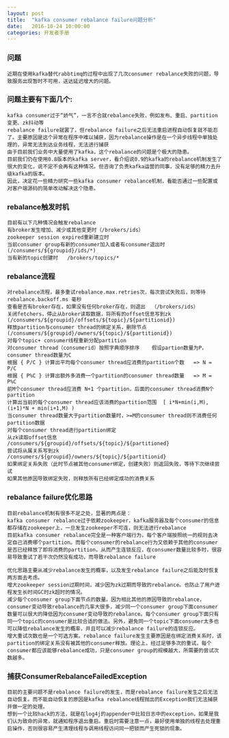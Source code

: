 ```yaml
---
layout: post
title:  "kafka consumer rebalance failure问题分析"
date:   2016-10-24 10:00:00
categories: 开发者手册
---
```

### 问题
	近期在使用kafka替代rabbtimq的过程中出现了几次consumer rebalance失败的问题，导致服务出现暂时不可用，送达延迟增大的问题。

### 问题主要有下面几个:
	kafka consumer过于“娇气”，一言不合就rebalance失败，例如发布、重启、partition变更、zk抖动等
	rebalance failure就罢了，但rebalance failure之后无法重启进程自动恢复就不能忍了。主要原因是这个异常在程序中难以捕获，因为rebalance操作是在一个异步线程中单独处理的，异常无法到达业务线程，无法进行捕获
	由于目前我们业务中大量使用了kafka，这个rebalance的问题是个极大的隐患。
	目前我们仍在使用0.8版本的kafka server，看介绍说0.9的kafka的rebalance机制发生了很大的变化，说不定不会再有这种情况。但咨询了负责kafka运营的同事，没有足够的精力去升级kafka的版本。
	因此，决定花一些精力研究一些kafka consumer rebalance机制，看能否通过一些配置或对客户端源码的简单改动解决这个隐患。

### rebalance触发时机
	目前有以下几种情况会触发rebalance
	有broker发生增加、减少或其他变更时（/brokers/ids）
	zookeeper session expired重新建立时
	当前consumer group有新的consumer加入或者有consumer退出时   (/consumers/${groupid}/ids/*)
	当有新的topic创建时   /brokers/topics/*

### rebalance流程
	对rebalance流程，最多重试rebalance.max.retries次，每次尝试失败后，则等待rebalance.backoff.ms 毫秒
	查看是否有broker存在，如果没有任何broker存在，则退出  （/brokers/ids）
	关闭fetchers，停止从broker读取数据，将所有的offset信息写到zk   (/consumers/${groupid}/offsets/${topic}/${partitionid})
	释放partition与consumer thread的绑定关系，删除节点 (/consumers/${groupid}/owners/${topic}/${partitionid})
	对每个topic+ consumer线程重新分配partition
	对consumer thread（consumerid）按照字典顺序排序    假设partion数量为P， consumer thread数量为C
	根据 { P/C } 计算出平均每个consumer thread应消费的partition个数   => N = P/C
	根据 { P%C } 计算出额外多消费一个partition的consumer thread数量   => M = P%C
	前M个consumer thread应消费 N+1 个partition，后面的consumer thread消费N个partition
	计算出当前的每个consumer thread应该消费的partition范围  [ i*N+min(i,M), (i+1)*N + min(i+1,M) )
	当consumer thread数量大于partition数量时，>=M的consumer thread则不消费任何partition数据
	对每个consumer thread进行partition绑定
	从zk读取offset信息    /consumers/${groupid}/offsets/${topic}/${partitioned}
	尝试将从属关系写到zk  /consumers/${groupid}/owners/${topic}/${partitionid}
	如果绑定关系失败（此时节点被其他consumer绑定，创建失败）则返回失败，等待下次继续尝试
	如果其他原因导致绑定失败，则释放所有已经绑定成功的消费关系

### rebalance failure优化思路
	目前rebalance机制有很多不足之处，显著的两点是：
	kafka consumer rebalance过于依赖zookeeper，kafka服务器及每个consumer的信息都存储在zookeeper上，一旦发生zookeeper不可连，则无法进行rebalance
	目前kafka consumer rebalance完全是一种客户端行为，每个客户端按照统一的规则去决定自己消费哪个partition。而每个consumer的rebalance行为又依赖于其他的consumer是否已经释放了即将消费的partition，从而产生连锁反应，在consumer数量比较多时，很容易导致重试了若干次仍然没有成功，而导致rebalance failure

	优化思路主要从减少rebalance发生的概率，以及发生rebalance failure之后能及时恢复两方面去考虑。
	增大zookeeper session过期时间，减少因为zk过期而导致的rebalance。也防止了用户进程发生长时间GC时zk超时的情况。
	减少每个consumer group下面节点的数量。因为相比其他的原因导致的rebalance，consumer变动导致rebalance的几率大很多，减少同一个consumer group下面consumer数量可以很大的降低因为consumer变动导致的rebalance。每个consumer group下面只有同一个topic的consumer是比较合适的做法。另外，避免同一个topic下面consumer太多也可以降低rebalance发生的概率，并且可以减少rebalance failure的连锁反应。
	增大重试次数也是一个可选方案。rebalance failure发生主要原因是在绑定消费关系时，该partition的绑定关系没有被其他的consumer释放。理论上，经过足够多次的重试，每个consumer都应该能够rebalance成功，只是consumer group的规模越大，所需要的尝试次数越多。

### 捕获ConsumerRebalanceFailedException
	目前的主要问题不是rebalance failure的发生，而是rebalance failure发生之后无法自动恢复。而不能自动恢复的原因是kafka rebalance线程抛出的Exception我们无法捕获并做一定的处理。
	想到一个比较hack的方法，就是在log4j的appender中比较日志中的exception，如果是我们认为致命的异常，就通知程序退出重启。重启时需要注意一点，最好使用单独的线程去处理重启操作，否则很容易产生清理线程与调用线程访问同一把锁而产生死锁的现象。
